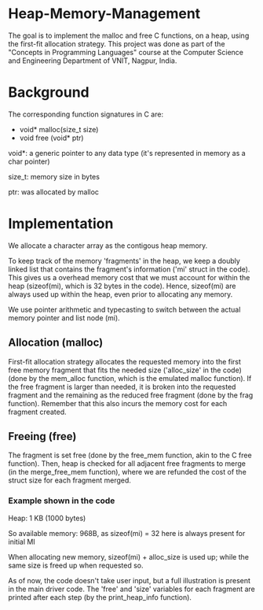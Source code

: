 # Heap-Memory-Management

The goal is to implement the malloc and free C functions, on a heap, using the first-fit allocation strategy.
This project was done as part of the "Concepts in Programming Languages" course at the Computer Science and Engineering Department of VNIT, Nagpur, India.

# Background

The corresponding function signatures in C are:
* void* malloc(size_t size)
* void free (void* ptr)

void*: a generic pointer to any data type (it's represented in memory as a char pointer)

size_t: memory size in bytes

ptr: was allocated by malloc

# Implementation

We allocate a character array as the contigous heap memory.

To keep track of the memory 'fragments' in the heap, we keep a doubly linked list that contains the fragment's information ('mi' struct in the code).
This gives us a overhead memory cost that we must account for within the heap (sizeof(mi), which is 32 bytes in the code). Hence, sizeof(mi) are always used up within 
the heap, even prior to allocating any memory.

We use pointer arithmetic and typecasting to switch between the actual memory pointer and list node (mi).

## Allocation (malloc)

First-fit allocation strategy allocates the requested memory into the first free memory fragment that fits the needed size ('alloc_size' in the code) (done by the mem_alloc function, which is the emulated malloc function).
If the free fragment is larger than needed, it is broken into the requested fragment and the remaining as the reduced free fragment (done by the frag function). Remember that this also incurs the 
memory cost for each fragment created.

## Freeing (free)

The fragment is set free (done by the free_mem function, akin to the C free function).
Then, heap is checked for all adjacent free fragments to merge (in the merge_free_mem function), where we are refunded the cost of the struct size for each fragment merged.

### Example shown in the code
Heap: 1 KB (1000 bytes)

So available memory: 968B, as sizeof(mi) = 32 here is always present for initial MI

When allocating new memory, sizeof(mi) + alloc_size is used up; 
while the same size is freed up when requested so.

As of now, the code doesn't take user input, but a full illustration is present in the main driver code. The 'free' and 'size' variables for each fragment are printed after each step (by the print_heap_info function).


